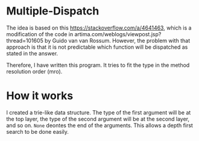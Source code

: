 # Multiple-Dispatch
The idea is based on this https://stackoverflow.com/a/4641463, which is a modification of the code in artima.com/weblogs/viewpost.jsp?thread=101605 by Guido van van Rossum.
However, the problem with that approach is that it is not predictable which function will be dispatched as stated in the answer.

Therefore, I have written this program. It tries to fit the type in the method resolution order (mro). 

# How it works
I created a trie-like data structure. The type of the first argument will be at the top layer, the type of the second argument will be at the second layer, and so on.
`None` deontes the end of the arguments. This allows a depth first search to be done easily.
